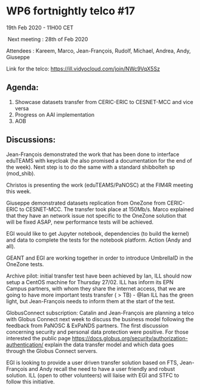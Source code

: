 #  WP6 fortnightly telco #17

19th Feb 2020 - 11H00 CET

​	Next meeting : 28th of Feb 2020

Attendees :  Kareem, Marco, Jean-François, Rudolf, Michael, Andrea, Andy, Giuseppe

Link for the telco: https://ill.vidyocloud.com/join/NWc9VqX5Sz


## Agenda:

1. Showcase datasets transfer from CERIC-ERIC to CESNET-MCC and vice versa
2. Progress on AAI implementation
3. AOB
## Discussions:

Jean-François demonstrated the work that has been done to interface eduTEAMS with keycloak (he also promised a documentation for the end of the week). Next step is to do the same with a standard shibbolteh sp (mod_shib).

Christos is presenting the work (eduTEAMS/PaNOSC) at the FIM4R meeting this week.

Giuseppe demonstrated datasets replication from OneZone from CERIC-ERIC to CESNET-MCC. The transfer took place at 150Mb/s. Marco explained that they have an network issue not specific to the OneZone solution that will be fixed ASAP, new performance tests will be achieved.

EGI would like to get Jupyter notebook, dependencies (to build the kernel) and data to complete the tests for the notebook platform. Action (Andy and all).

GEANT and EGI are working together in order to introduce UmbrellaID in the OneZone tests.

Archive pilot: initial transfer test have been achieved by Ian, ILL should now setup a CentOS machine for Thursday 27/02. ILL has inform its EPN Campus partners, with whom they share the internet access, that we are going to have more important tests transfer ( > TB) - @Ian ILL has the green light, but Jean-François needs to inform them at the start of the test.

GlobusConnect subscription: Catalin and Jean-François are planning a telco with Globus Connect next week to discuss the business model following the feedback from PaNOSC & ExPaNDS partners. The first discussion concerning security and personal data protection were positive. For those interested the public page https://docs.globus.org/security/authorization-authentication/ explain the data transfer model and which data goes through the Globus Connect servers.

EGI is looking to provide a user driven transfer solution based on FTS, Jean-François and Andy recall the need to have a user friendly and robust solution. ILL (open to other volunteers) will liaise with EGI and STFC to follow this initiative.



